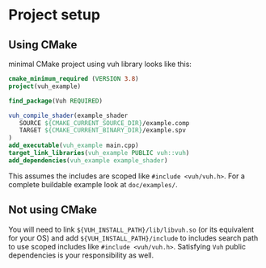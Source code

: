 # Project setup
## Using CMake
minimal CMake project using vuh library looks like this:
```cmake
cmake_minimum_required (VERSION 3.8)
project(vuh_example)

find_package(Vuh REQUIRED)

vuh_compile_shader(example_shader
   SOURCE ${CMAKE_CURRENT_SOURCE_DIR}/example.comp
   TARGET ${CMAKE_CURRENT_BINARY_DIR}/example.spv
)
add_executable(vuh_example main.cpp)
target_link_libraries(vuh_example PUBLIC vuh::vuh)
add_dependencies(vuh_example example_shader)
```
This assumes the includes are scoped like ```#include <vuh/vuh.h>```.
For a complete buildable example look at ```doc/examples/```.

## Not using CMake
You will need to link ```${VUH_INSTALL_PATH}/lib/libvuh.so``` (or its equivalent for your OS)
and add ```${VUH_INSTALL_PATH}/include``` to includes search path to use scoped includes like
```#include <vuh/vuh.h>```. Satisfying ```Vuh``` public dependencies is your responsibility
as well.
